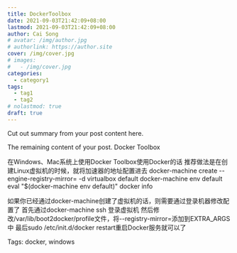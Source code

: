 ```yaml
---
title: DockerToolbox
date: 2021-09-03T21:42:09+08:00
lastmod: 2021-09-03T21:42:09+08:00
author: Cai Song
# avatar: /img/author.jpg
# authorlink: https://author.site
cover: /img/cover.jpg
# images:
#   - /img/cover.jpg
categories:
  - category1
tags:
  - tag1
  - tag2
# nolastmod: true
draft: true
---
```


Cut out summary from your post content here.

<!--more-->

The remaining content of your post.
Docker Toolbox

在Windows、Mac系统上使用Docker Toolbox使用Docker的话
推荐做法是在创建Linux虚拟机的时候，就将加速器的地址配置进去
docker-machine create --engine-registry-mirror=<your accelerate address> -d virtualbox default
docker-machine env default
eval "$(docker-machine env default)"
docker info


如果你已经通过docker-machine创建了虚拟机的话，则需要通过登录机器修改配置了
首先通过docker-machine ssh <machine-name>登录虚拟机
然后修改/var/lib/boot2docker/profile文件，将--registry-mirror=<your accelerate address>添加到EXTRA_ARGS中
最后sudo /etc/init.d/docker restart重启Docker服务就可以了

Tags:
  docker, windows